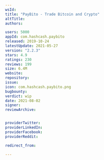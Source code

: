 ```yaml
---
wsId: 
title: "PayBito - Trade Bitcoin and Crypto"
altTitle: 
authors:

users: 5000
appId: com.hashcash.paybito
released: 2019-10-24
latestUpdate: 2021-05-27
version: "2.2.3"
stars: 4.9
ratings: 230
reviews: 199
size: 6.4M
website: 
repository: 
issue: 
icon: com.hashcash.paybito.png
bugbounty: 
verdict: wip
date: 2021-08-02
signer: 
reviewArchive:


providerTwitter: 
providerLinkedIn: 
providerFacebook: 
providerReddit: 

redirect_from:

---
```



